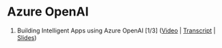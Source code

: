 # Azure OpenAI


1. Building Intelligent Apps using Azure OpenAI [1/3] ([Video](https://youtu.be/3bnCsThPa0A) | [Transcript](https://github.com/adnanhashmi/learning/blob/main/openai/Building-Intelligent-Apps-using-Azure-OpenAI.md) | [Slides](https://github.com/adnanhashmi/learning/blob/main/openai/01-Building-Intelligent-Apps-using-Azure-OpenAI.pdf))

